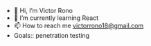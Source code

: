 - 👋 Hi, I’m Victor Rono
- 🌱 I’m currently learning React
- 📫 How to reach me victorrono18@gmail.com
- Goals:: penetration testing

<!---
vic-rono/vic-rono is a ✨ special ✨ repository because its `README.md` (this file) appears on your GitHub profile.
You can click the Preview link to take a look at your changes.
--->
